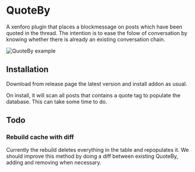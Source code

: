 # QuoteBy

A xenforo plugin that places a blockmessage on posts which have been quoted in the thread. The intention is to ease the folow of conversation by knowing whether there is already an existing conversation chain.

![QuoteBy example](https://i.imgur.com/LXtodu8.png)

## Installation

Download from release page the latest version and install addon as usual.

On install, it will scan all posts that contains a quote tag to populate the database. This can take some time to do.

## Todo

### Rebuild cache with diff

Currently the rebuild deletes everything in the table and repopulates it. We should improve this method by doing a diff between existing QuoteBy, adding and removing when necessary.
